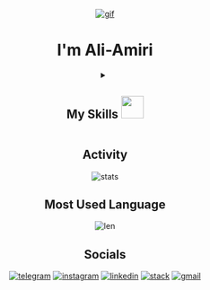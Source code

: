 <div align="center">
 
[![gif](https://user-images.githubusercontent.com/74038190/212284158-e840e285-664b-44d7-b79b-e264b5e54825.gif)](https://github.com/Ali-Script)
 # I'm Ali-Amiri 
<details>
<summary><h2>My Skills <img src="https://user-images.githubusercontent.com/74038190/212284087-bbe7e430-757e-4901-90bf-4cd2ce3e1852.gif" width="40px" /></h2></summary>

[![nodejs](https://img.shields.io/badge/Node%20js-339933?style=for-the-badge&logo=nodedotjs&logoColor=white)](https://nodejs.org/docs/latest/api/)
[![express](https://img.shields.io/badge/Express%20js-000000?style=for-the-badge&logo=express&logoColor=white)](https://expressjs.com/)
[![mongo](https://img.shields.io/badge/MongoDB-4EA94B?style=for-the-badge&logo=mongodb&logoColor=white)](https://www.mongodb.com/)
[![git](https://img.shields.io/badge/GIT-E44C30?style=for-the-badge&logo=git&logoColor=white)](https://git-scm.com/doc)
[![git hub](https://img.shields.io/badge/GitHub-100000?style=for-the-badge&logo=github&logoColor=white)](https://docs.github.com/en)
[![js](https://img.shields.io/badge/JavaScript-323330?style=for-the-badge&logo=javascript&logoColor=F7DF1E)](https://developer.mozilla.org/en-US/docs/Web/JavaScript)
[![html](https://img.shields.io/badge/HTML5-E34F26?style=for-the-badge&logo=html5&logoColor=white)](https://developer.mozilla.org/en-US/docs/Glossary/HTML5)
[![css](https://img.shields.io/badge/CSS3-1572B6?style=for-the-badge&logo=css3&logoColor=white)](https://developer.mozilla.org/en-US/docs/Web/CSS)

  


</details>

##

## Activity

![stats](https://github-readme-stats.vercel.app/api?username=ali-script&show_icons=true&theme=highcontrast&hide=contribs,prs&rank_icon=github&hide_title=true&hide_border=true&border_radius=8)

## Most Used Language 

![len](https://github-readme-stats.vercel.app/api/top-langs/?username=ali-script&hide_progress=true&hide_title=true&theme=highcontrast&hide_border=true&border_radius=8)


<!--[![Sparkline](https://stars.medv.io/ali-script/site.svg)](https://stars.medv.io/ali-script/site)-->
## Socials
[![telegram](https://img.shields.io/badge/Telegram-2CA5E0?style=for-the-badge&logo=telegram&logoColor=white)](https://t.me/ali_script) [![instagram](https://img.shields.io/badge/Instagram-E4405F?style=for-the-badge&logo=instagram&logoColor=white)](https://www.instagram.com/ali.script?igshid=YzVkODRmOTdmMw==) [![linkedin](https://img.shields.io/badge/LinkedIn-0077B5?style=for-the-badge&logo=linkedin&logoColor=white)](https://www.linkedin.com/in/ali-script/) [![stack](https://img.shields.io/badge/Stack_Overflow-FE7A16?style=for-the-badge&logo=stack-overflow&logoColor=white)](https://stackoverflow.com/users/19756889/ali-script) [![gmail](https://img.shields.io/badge/Gmail-D14836?style=for-the-badge&logo=gmail&logoColor=white)](mailto:ali.prg01@gmail.com)


